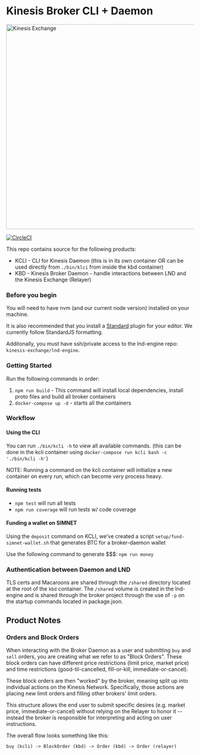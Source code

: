 # Kinesis Broker CLI + Daemon

<img src="https://kines.is/logo.png" alt="Kinesis Exchange" width="550">

[![CircleCI](https://circleci.com/gh/kinesis-exchange/broker.svg?style=svg&circle-token=11fe800209ce8a6839b3c071f8f61ee8a345b026)](https://circleci.com/gh/kinesis-exchange/broker)

This repo contains source for the following products:

- KCLI - CLI for Kinesis Daemon (this is in its own container OR can be used directly from `./bin/klci` from inside the kbd container)
- KBD - Kinesis Broker Daemon - handle interactions between LND and the Kinesis Exchange (Relayer)

### Before you begin

You will need to have nvm (and our current node version) installed on your machine.

It is also recommended that you install a [Standard](https://standardjs.com/) plugin for your editor. We currently follow StandardJS formatting.

Additonally, you must have ssh/private access to the lnd-engine repo: `kinesis-exchange/lnd-engine`.

### Getting Started

Run the following commands in order:

1. `npm run build` - This command will install local dependencies, install proto files and build all broker containers
2. `docker-compose up -d` - starts all the containers

### Workflow

#### Using the CLI

You can run `./bin/kcli -h` to view all available commands. (this can be done in the kcli container using `docker-compose run kcli bash -c './bin/kcli -h'`)

NOTE: Running a command on the kcli container will initialize a new container on every run, which can become very process heavy.

#### Running tests

- `npm test` will run all tests
- `npm run coverage` will run tests w/ code coverage

#### Funding a wallet on SIMNET

Using the `deposit` command on KCLI, we've created a script `setup/fund-simnet-wallet.sh` that generates BTC for a broker-daemon wallet

Use the following command to generate $$$: `npm run money`

### Authentication between Daemon and LND

TLS certs and Macaroons are shared through the `/shared` directory located at the root of the `kbd` container. The `/shared` volume is created in the lnd-engine and is shared through the broker project through the use of `-p` on the startup commands located in package.json.

## Product Notes

### Orders and Block Orders

When interacting with the Broker Daemon as a user and submitting `buy` and `sell` orders, you are creating what we refer to as "Block Orders". These block orders can have different price restrictions (limit price, market price) and time restrictions (good-til-cancelled, fill-or-kill, immediate-or-cancel).

These block orders are then "worked" by the broker, meaning split up into individual actions on the Kinesis Network. Specifically, those actions are placing new limit orders and filling other brokers' limit orders.

This structure allows the end user to submit specific desires (e.g. market price, immediate-or-cancel) without relying on the Relayer to honor it -- instead the broker is responsible for interpreting and acting on user instructions.

The overall flow looks something like this:

`buy (kcli) -> BlockOrder (kbd) -> Order (kbd) -> Order (relayer)`
